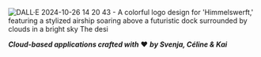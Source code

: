 
  ![DALL·E 2024-10-26 14 20 43 - A colorful logo design for 'Himmelswerft,' featuring a stylized airship soaring above a futuristic dock surrounded by clouds in a bright sky  The desi](https://github.com/user-attachments/assets/ae0be36e-b260-40e1-9182-95cac929df90)

***Cloud-based applications crafted with*** ❤️ ***by Svenja, Céline & Kai***
